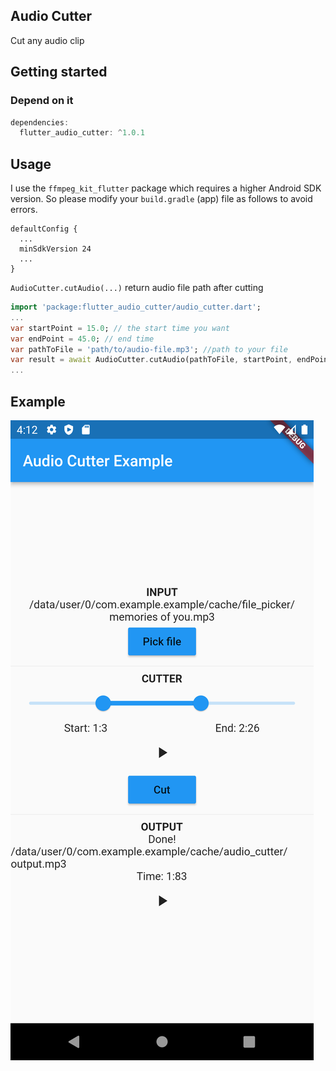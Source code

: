 ## Audio Cutter

Cut any audio clip

## Getting started

### Depend on it
```dart
dependencies:
  flutter_audio_cutter: ^1.0.1
```

## Usage
I use the `ffmpeg_kit_flutter` package which requires a higher Android SDK version.
So please modify your `build.gradle` (app) file as follows to avoid errors.

```
defaultConfig {
  ...
  minSdkVersion 24
  ...
}
```
`AudioCutter.cutAudio(...)` return audio file path after cutting
```dart
import 'package:flutter_audio_cutter/audio_cutter.dart';
...
var startPoint = 15.0; // the start time you want
var endPoint = 45.0; // end time
var pathToFile = 'path/to/audio-file.mp3'; //path to your file
var result = await AudioCutter.cutAudio(pathToFile, startPoint, endPoint);
...
```
## Example
![](assets/images/scr1.png "Example")
